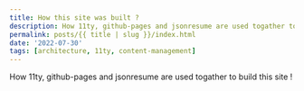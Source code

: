 ```yaml
---
title: How this site was built ?
description: How 11ty, github-pages and jsonresume are used togather to build this site
permalink: posts/{{ title | slug }}/index.html
date: '2022-07-30'
tags: [architecture, 11ty, content-management]
---
```


How 11ty, github-pages and jsonresume are used togather to build this site !

